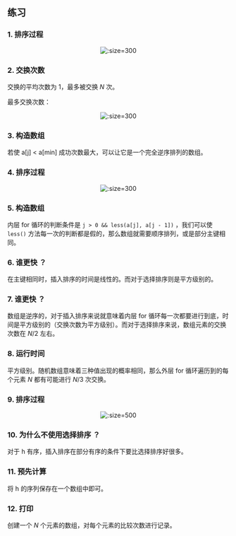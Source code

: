 ## 练习

### 1. 排序过程

<div style="text-align: center;">

![](https://algs4.cs.princeton.edu/21elementary/images/selection-2.1.1.png ':size=300')

</div>

### 2. 交换次数

交换的平均次数为 1，最多被交换 $N$ 次。

最多交换次数：

<div style="text-align: center;">

![](https://algs4.cs.princeton.edu/21elementary/images/selection-max.png ':size=300')

</div>

### 3. 构造数组

若使 a[j] < a[min] 成功次数最大，可以让它是一个完全逆序排列的数组。

### 4. 排序过程

<div style="text-align: center;">

![](https://algs4.cs.princeton.edu/21elementary/images/insertion-2.1.4.png ':size=300')

</div>

### 5. 构造数组

内层 for 循环的判断条件是 `j > 0 && less(a[j], a[j - 1])` ，我们可以使 `less()` 方法每一次的判断都是假的，那么数组就需要顺序排列，或是部分主键相同。

### 6. 谁更快 ？

在主键相同时，插入排序的时间是线性的。而对于选择排序则是平方级别的。

### 7. 谁更快 ？

数组是逆序的，对于插入排序来说就意味着内层 for 循环每一次都要进行到底，时间是平方级别的（交换次数为平方级别）。而对于选择排序来说，数组元素的交换次数在 $N/2$ 左右。

### 8. 运行时间

平方级别。随机数组意味着三种值出现的概率相同，那么外层 for 循环遍历到的每个元素 $N$ 都有可能进行 $N/3$ 次交换。

### 9. 排序过程

<div style="text-align: center;">

![](https://algs4.cs.princeton.edu/21elementary/images/shell-2.1.9.png ':size=500')

</div>

### 10. 为什么不使用选择排序 ？

对于 h 有序，插入排序在部分有序的条件下要比选择排序好很多。

### 11. 预先计算

将 h 的序列保存在一个数组中即可。

### 12. 打印

创建一个 $N$ 个元素的数组，对每个元素的比较次数进行记录。

